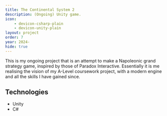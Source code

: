 ```yaml
---
title: The Continental System 2
description: (Ongoing) Unity game.
icon: 
    - devicon-csharp-plain
    - devicon-unity-plain
layout: project
order: 7
year: 2024-
hide: true
---
```

This is my ongoing project that is an attempt to make a Napoleonic grand strategy game, inspired by those of Paradox Interactive. Essentially it is me realising the vision of my A-Level coursework project, with a modern engine and all the skills I have gained since.

## Technologies
- Unity
- C#